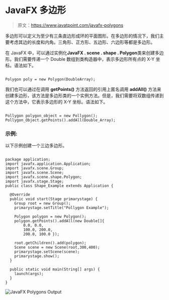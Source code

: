 # JavaFX 多边形

> 原文：<https://www.javatpoint.com/javafx-polygons>

多边形可以定义为至少有三条直边形成环的平面图形。在多边形的情况下，我们主要考虑其边的长度和内角。三角形、正方形、五边形、六边形等都是多边形。

在 JavaFX 中，可以通过实例化**JavaFX . scene . shape . Polygon**类来创建多边形。我们需要传递一个 Double 数组到类构造器中，表示多边形所有点的 X-Y 坐标。语法如下。

```

Polygon poly = new Polygon(DoubleArray); 

```

我们也可以通过在调用 **getPoints()** 方法返回的引用上匿名调用 **addAll()** 方法来创建多边形，该方法是多边形类的一个实例方法。但是，我们需要将双数组传递到这个方法中，它表示多边形的 X-Y 坐标。语法如下。

```

Pollygon polygon_object = new Pollygon();
Pollygon_Object.getPoints().addAll(Double_Array);

```

### 示例:

以下示例创建一个三边多边形。

```

package application;
import javafx.application.Application;
import javafx.scene.Group;
import javafx.scene.Scene;
import javafx.scene.shape.Polygon;
import javafx.stage.Stage;
public class Shape_Example extends Application {

  @Override
  public void start(Stage primarystage) {
    Group root = new Group();
    primarystage.setTitle("Pollygon Example");

    Polygon polygon = new Polygon();
    polygon.getPoints().addAll(new Double[]{
        0.0, 0.0,
        100.0, 200.0,
        200.0, 100.0 });

    root.getChildren().add(polygon);
    Scene scene = new Scene(root,300,400);
    primarystage.setScene(scene);
    primarystage.show();
  }

  public static void main(String[] args) {
    launch(args);
  }
}

```

![JavaFX Polygons Output](../img/8358c342d38bf0954704596b7b52a550.png)